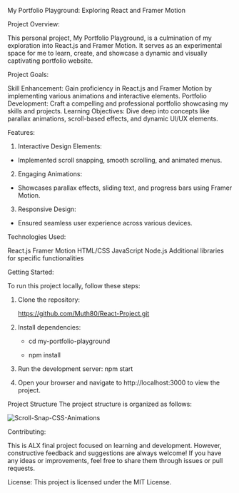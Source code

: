 My Portfolio Playground: Exploring React and Framer Motion

Project Overview:

This personal project, My Portfolio Playground, is a culmination of my exploration into React.js and Framer Motion. It serves as an experimental space for me to learn, create, and showcase a dynamic and visually captivating portfolio website.

Project Goals:

Skill Enhancement: Gain proficiency in React.js and Framer Motion by implementing various animations and interactive elements.
Portfolio Development: Craft a compelling and professional portfolio showcasing my skills and projects.
Learning Objectives: Dive deep into concepts like parallax animations, scroll-based effects, and dynamic UI/UX elements.

Features:

1. Interactive Design Elements: 

- Implemented scroll snapping, smooth scrolling, and animated menus.

2. Engaging Animations: 

- Showcases parallax effects, sliding text, and progress bars using Framer Motion.

3. Responsive Design: 

- Ensured seamless user experience across various devices.

Technologies Used:

React.js
Framer Motion
HTML/CSS
JavaScript
Node.js
Additional libraries for specific functionalities

Getting Started:

To run this project locally, follow these steps:
1. Clone the repository:

   https://github.com/Muth80/React-Project.git

3. Install dependencies:

   - cd my-portfolio-playground
   
   - npm install

5. Run the development server: npm start

6. Open your browser and navigate to http://localhost:3000 to view the project.

Project Structure
The project structure is organized as follows:


![Scroll-Snap-CSS-Animations](https://github.com/Muth80/React-Project/assets/117746069/a0eae5af-79c2-4316-8080-c1c8e4003794)

Contributing:

This is ALX final project focused on learning and development. However, constructive feedback and suggestions are always welcome! If you have any ideas or improvements, feel free to share them through issues or pull requests.

License: This project is licensed under the MIT License.


